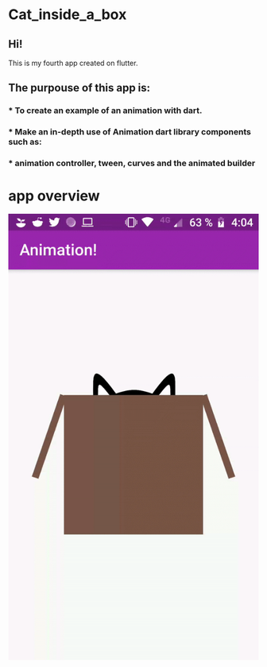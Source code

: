 # Cat_inside_a_box

<H2> Hi! </H2> 
This is my fourth app created on flutter.

<H2> The purpouse of this app is: </H2>


<H3>* To create an example of an animation with dart.</H3>
<H3>* Make an in-depth use of Animation dart library components such as:   </H3>
<H3>* animation controller, tween, curves and the animated builder</H3>



<H1> app overview </H1>
<img src="https://raw.githubusercontent.com/Psiale/Cat_inside_a_box/master/ezgif.com-video-to-gif.gif">


